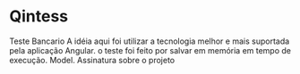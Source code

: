 # Qintess
Teste Bancario
A idéia aqui foi utilizar a tecnologia melhor e mais suportada pela aplicação Angular.
o teste foi feito por salvar em memória em tempo de execução. Model.
Assinatura sobre o projeto 
